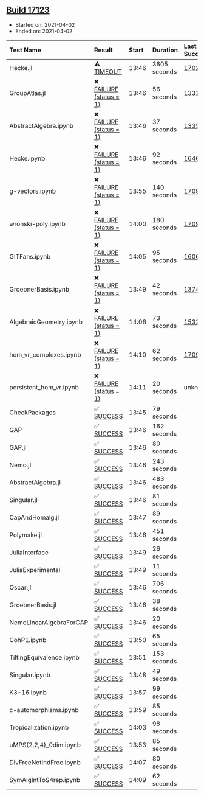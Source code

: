 ## [Build 17123](https://oscarci.mathematik.uni-kl.de/job/oscar/17123/)

* Started on: 2021-04-02
* Ended on: 2021-04-02

| Test Name    | Result | Start | Duration | Last Success | First Failure |
|:-------------|:-------|:------|:---------|:-------------|:--------------|
| Hecke.jl | ⚠ [TIMEOUT](https://oscarci.mathematik.uni-kl.de/job/oscar/17123/artifact/logs/build-17123/Hecke.jl.log) | 13:46 | 3605 seconds | [17022](https://oscarci.mathematik.uni-kl.de/job/oscar/17022/) | [17023](https://oscarci.mathematik.uni-kl.de/job/oscar/17023/) |
| GroupAtlas.jl | ❌ [FAILURE (status = 1)](https://oscarci.mathematik.uni-kl.de/job/oscar/17123/artifact/logs/build-17123/GroupAtlas.jl.log) | 13:46 | 56 seconds | [13311](https://oscarci.mathematik.uni-kl.de/job/oscar/13311/) | [13312](https://oscarci.mathematik.uni-kl.de/job/oscar/13312/) |
| AbstractAlgebra.ipynb | ❌ [FAILURE (status = 1)](https://oscarci.mathematik.uni-kl.de/job/oscar/17123/artifact/logs/build-17123/AbstractAlgebra.ipynb.log) | 13:46 | 37 seconds | [13355](https://oscarci.mathematik.uni-kl.de/job/oscar/13355/) | [13356](https://oscarci.mathematik.uni-kl.de/job/oscar/13356/) |
| Hecke.ipynb | ❌ [FAILURE (status = 1)](https://oscarci.mathematik.uni-kl.de/job/oscar/17123/artifact/logs/build-17123/Hecke.ipynb.log) | 13:46 | 92 seconds | [16463](https://oscarci.mathematik.uni-kl.de/job/oscar/16463/) | [16464](https://oscarci.mathematik.uni-kl.de/job/oscar/16464/) |
| g-vectors.ipynb | ❌ [FAILURE (status = 1)](https://oscarci.mathematik.uni-kl.de/job/oscar/17123/artifact/logs/build-17123/g-vectors.ipynb.log) | 13:55 | 140 seconds | [17099](https://oscarci.mathematik.uni-kl.de/job/oscar/17099/) | [17100](https://oscarci.mathematik.uni-kl.de/job/oscar/17100/) |
| wronski-poly.ipynb | ❌ [FAILURE (status = 1)](https://oscarci.mathematik.uni-kl.de/job/oscar/17123/artifact/logs/build-17123/wronski-poly.ipynb.log) | 14:00 | 180 seconds | [17098](https://oscarci.mathematik.uni-kl.de/job/oscar/17098/) | [17099](https://oscarci.mathematik.uni-kl.de/job/oscar/17099/) |
| GITFans.ipynb | ❌ [FAILURE (status = 1)](https://oscarci.mathematik.uni-kl.de/job/oscar/17123/artifact/logs/build-17123/GITFans.ipynb.log) | 14:05 | 95 seconds | [16068](https://oscarci.mathematik.uni-kl.de/job/oscar/16068/) | [16069](https://oscarci.mathematik.uni-kl.de/job/oscar/16069/) |
| GroebnerBasis.ipynb | ❌ [FAILURE (status = 1)](https://oscarci.mathematik.uni-kl.de/job/oscar/17123/artifact/logs/build-17123/GroebnerBasis.ipynb.log) | 13:49 | 42 seconds | [13748](https://oscarci.mathematik.uni-kl.de/job/oscar/13748/) | [13749](https://oscarci.mathematik.uni-kl.de/job/oscar/13749/) |
| AlgebraicGeometry.ipynb | ❌ [FAILURE (status = 1)](https://oscarci.mathematik.uni-kl.de/job/oscar/17123/artifact/logs/build-17123/AlgebraicGeometry.ipynb.log) | 14:06 | 73 seconds | [15322](https://oscarci.mathematik.uni-kl.de/job/oscar/15322/) | [15323](https://oscarci.mathematik.uni-kl.de/job/oscar/15323/) |
| hom_vr_complexes.ipynb | ❌ [FAILURE (status = 1)](https://oscarci.mathematik.uni-kl.de/job/oscar/17123/artifact/logs/build-17123/hom_vr_complexes.ipynb.log) | 14:10 | 62 seconds | [17099](https://oscarci.mathematik.uni-kl.de/job/oscar/17099/) | [17100](https://oscarci.mathematik.uni-kl.de/job/oscar/17100/) |
| persistent_hom_vr.ipynb | ❌ [FAILURE (status = 1)](https://oscarci.mathematik.uni-kl.de/job/oscar/17123/artifact/logs/build-17123/persistent_hom_vr.ipynb.log) | 14:11 | 20 seconds | unknown | unknown |
| CheckPackages | ✅ [SUCCESS](https://oscarci.mathematik.uni-kl.de/job/oscar/17123/artifact/logs/build-17123/CheckPackages.log) | 13:45 | 79 seconds |  |  |
| GAP | ✅ [SUCCESS](https://oscarci.mathematik.uni-kl.de/job/oscar/17123/artifact/logs/build-17123/GAP.log) | 13:46 | 162 seconds |  |  |
| GAP.jl | ✅ [SUCCESS](https://oscarci.mathematik.uni-kl.de/job/oscar/17123/artifact/logs/build-17123/GAP.jl.log) | 13:46 | 80 seconds |  |  |
| Nemo.jl | ✅ [SUCCESS](https://oscarci.mathematik.uni-kl.de/job/oscar/17123/artifact/logs/build-17123/Nemo.jl.log) | 13:46 | 243 seconds |  |  |
| AbstractAlgebra.jl | ✅ [SUCCESS](https://oscarci.mathematik.uni-kl.de/job/oscar/17123/artifact/logs/build-17123/AbstractAlgebra.jl.log) | 13:46 | 483 seconds |  |  |
| Singular.jl | ✅ [SUCCESS](https://oscarci.mathematik.uni-kl.de/job/oscar/17123/artifact/logs/build-17123/Singular.jl.log) | 13:46 | 81 seconds |  |  |
| CapAndHomalg.jl | ✅ [SUCCESS](https://oscarci.mathematik.uni-kl.de/job/oscar/17123/artifact/logs/build-17123/CapAndHomalg.jl.log) | 13:47 | 89 seconds |  |  |
| Polymake.jl | ✅ [SUCCESS](https://oscarci.mathematik.uni-kl.de/job/oscar/17123/artifact/logs/build-17123/Polymake.jl.log) | 13:46 | 451 seconds |  |  |
| JuliaInterface | ✅ [SUCCESS](https://oscarci.mathematik.uni-kl.de/job/oscar/17123/artifact/logs/build-17123/JuliaInterface.log) | 13:49 | 26 seconds |  |  |
| JuliaExperimental | ✅ [SUCCESS](https://oscarci.mathematik.uni-kl.de/job/oscar/17123/artifact/logs/build-17123/JuliaExperimental.log) | 13:49 | 11 seconds |  |  |
| Oscar.jl | ✅ [SUCCESS](https://oscarci.mathematik.uni-kl.de/job/oscar/17123/artifact/logs/build-17123/Oscar.jl.log) | 13:46 | 706 seconds |  |  |
| GroebnerBasis.jl | ✅ [SUCCESS](https://oscarci.mathematik.uni-kl.de/job/oscar/17123/artifact/logs/build-17123/GroebnerBasis.jl.log) | 13:46 | 38 seconds |  |  |
| NemoLinearAlgebraForCAP | ✅ [SUCCESS](https://oscarci.mathematik.uni-kl.de/job/oscar/17123/artifact/logs/build-17123/NemoLinearAlgebraForCAP.log) | 13:46 | 20 seconds |  |  |
| CohP1.ipynb | ✅ [SUCCESS](https://oscarci.mathematik.uni-kl.de/job/oscar/17123/artifact/logs/build-17123/CohP1.ipynb.log) | 13:50 | 65 seconds |  |  |
| TiltingEquivalence.ipynb | ✅ [SUCCESS](https://oscarci.mathematik.uni-kl.de/job/oscar/17123/artifact/logs/build-17123/TiltingEquivalence.ipynb.log) | 13:51 | 153 seconds |  |  |
| Singular.ipynb | ✅ [SUCCESS](https://oscarci.mathematik.uni-kl.de/job/oscar/17123/artifact/logs/build-17123/Singular.ipynb.log) | 13:48 | 49 seconds |  |  |
| K3-16.ipynb | ✅ [SUCCESS](https://oscarci.mathematik.uni-kl.de/job/oscar/17123/artifact/logs/build-17123/K3-16.ipynb.log) | 13:57 | 99 seconds |  |  |
| c-automorphisms.ipynb | ✅ [SUCCESS](https://oscarci.mathematik.uni-kl.de/job/oscar/17123/artifact/logs/build-17123/c-automorphisms.ipynb.log) | 13:59 | 85 seconds |  |  |
| Tropicalization.ipynb | ✅ [SUCCESS](https://oscarci.mathematik.uni-kl.de/job/oscar/17123/artifact/logs/build-17123/Tropicalization.ipynb.log) | 14:03 | 98 seconds |  |  |
| uMPS(2,2,4)_0dim.ipynb | ✅ [SUCCESS](https://oscarci.mathematik.uni-kl.de/job/oscar/17123/artifact/logs/build-17123/uMPS-2-2-4-_0dim.ipynb.log) | 13:53 | 85 seconds |  |  |
| DivFreeNotIndFree.ipynb | ✅ [SUCCESS](https://oscarci.mathematik.uni-kl.de/job/oscar/17123/artifact/logs/build-17123/DivFreeNotIndFree.ipynb.log) | 14:07 | 80 seconds |  |  |
| SymAlgIntToS4rep.ipynb | ✅ [SUCCESS](https://oscarci.mathematik.uni-kl.de/job/oscar/17123/artifact/logs/build-17123/SymAlgIntToS4rep.ipynb.log) | 14:09 | 62 seconds |  |  |
